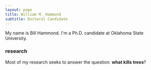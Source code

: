 ```yaml
---
layout: page
title: William M. Hammond
subtitle: Doctoral Candidate
---
```


My name is Bill Hammond. I'm a Ph.D. candidate at Oklahoma State University.


### research

Most of my research seeks to answer the question: **what kills trees**?
